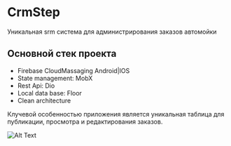 # CrmStep

Уникальная srm система для администрирования заказов автомойки

## Основной стек проекта

- Firebase CloudMassaging Android|IOS
- State management: MobX
- Rest Api: Dio
- Local data base: Floor
- Clean architecture


 Клучевой особенностью приложения является уникальная таблица для публикации, просмотра и редактирования заказов.  
 
![Alt Text](gs://stepcarmobile-25a0a.appspot.com/files_readme/ezgif.com-gif-maker.gif)
